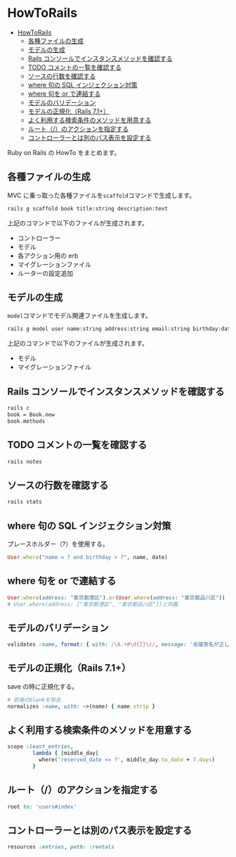 # HowToRails

- [HowToRails](#howtorails)
  - [各種ファイルの生成](#各種ファイルの生成)
  - [モデルの生成](#モデルの生成)
  - [Rails コンソールでインスタンスメソッドを確認する](#rails-コンソールでインスタンスメソッドを確認する)
  - [TODO コメントの一覧を確認する](#todo-コメントの一覧を確認する)
  - [ソースの行数を確認する](#ソースの行数を確認する)
  - [where 句の SQL インジェクション対策](#where-句の-sql-インジェクション対策)
  - [where 句を or で連結する](#where-句を-or-で連結する)
  - [モデルのバリデーション](#モデルのバリデーション)
  - [モデルの正規化（Rails 7.1+）](#モデルの正規化rails-71)
  - [よく利用する検索条件のメソッドを用意する](#よく利用する検索条件のメソッドを用意する)
  - [ルート（/）のアクションを指定する](#ルートのアクションを指定する)
  - [コントローラーとは別のパス表示を設定する](#コントローラーとは別のパス表示を設定する)

Ruby on Rails の HowTo をまとめます。

## 各種ファイルの生成

MVC に乗っ取った各種ファイルを`scaffold`コマンドで生成します。

```sh
rails g scaffold book title:string description:text
```

上記のコマンドで以下のファイルが生成されます。

- コントローラー
- モデル
- 各アクション用の erb
- マイグレーションファイル
- ルーターの設定追加

## モデルの生成

`model`コマンドでモデル関連ファイルを生成します。

```sh
rails g model user name:string address:string email:string birthday:date
```

上記のコマンドで以下のファイルが生成されます。

- モデル
- マイグレーションファイル

## Rails コンソールでインスタンスメソッドを確認する

```sh
rails c
book = Book.new
book.methods
```

## TODO コメントの一覧を確認する

```sh
rails notes
```

## ソースの行数を確認する

```sh
rails stats
```

## where 句の SQL インジェクション対策

プレースホルダー（?）を使用する。

```ruby
User.where("name = ? and birthday > ?", name, date)
```

## where 句を or で連結する

```ruby
User.where(address: "東京都港区").or(User.where(address: "東京都品川区"))
# User.where(address: ["東京都港区", "東京都品川区"])と同義
```

## モデルのバリデーション

```ruby
validates :name, format: { with: /\A.+#\d{2}\z/, message: '会議室名が正しくありません' }
```

## モデルの正規化（Rails 7.1+）

save の時に正規化する。

```ruby
# 前後のblankを除去
normalizes :name, with: ->(name) { name.strip }
```

## よく利用する検索条件のメソッドを用意する

```ruby
scope :least_entries,
        lambda { |middle_day|
          where('reserved_date <= ?', middle_day.to_date + 7.days)
        }
```

## ルート（/）のアクションを指定する

```ruby
root to: 'users#index'
```

## コントローラーとは別のパス表示を設定する

```ruby
resources :entries, path: :rentals
```
